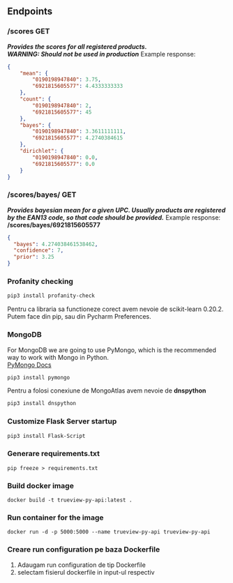 ## Endpoints

### /scores  **GET**
***Provides the scores for all registered products.  
WARNING: Should not be used in production***
Example response:  
```json
{
    "mean": {
        "0190198947840": 3.75,
        "6921815605577": 4.4333333333
    },
    "count": {
        "0190198947840": 2,
        "6921815605577": 45
    },
    "bayes": {
        "0190198947840": 3.3611111111,
        "6921815605577": 4.2740384615
    },
    "dirichlet": {
        "0190198947840": 0.0,
        "6921815605577": 0.0
    }
}
```

### /scores/bayes/<ean13>  **GET**
***Provides bayesian mean for a given UPC. 
Usually products are registered by the EAN13 code, so that code should be provided.***
Example response: **/scores/bayes/6921815605577**
```json
{
  "bayes": 4.274038461538462,
  "confidence": 7,
  "prior": 3.25
}
```

### Profanity checking
```bash
pip3 install profanity-check
```
Pentru ca libraria sa functioneze corect avem nevoie de scikit-learn 0.20.2. Putem face din pip, sau din Pycharm Preferences.

### MongoDB
For MongoDB we are going to use PyMongo, which is the recommended way to work with Mongo in Python.  
[PyMongo Docs](https://docs.mongodb.com/ecosystem/drivers/pymongo/#introduction)
```bash
pip3 install pymongo
```
Pentru a folosi conexiune de MongoAtlas avem nevoie de **dnspython**
```bash
pip3 install dnspython
```

### Customize Flask Server startup
```bash
pip3 install Flask-Script
```

### Generare requirements.txt
```
pip freeze > requirements.txt
```

### Build docker image
```
docker build -t trueview-py-api:latest .
```

### Run container for the image
```
docker run -d -p 5000:5000 --name trueview-py-api trueview-py-api
```


### Creare run configuration pe baza Dockerfile
1. Adaugam run configuration de tip Dockerfile
2. selectam fisierul dockerfile in input-ul respectiv
